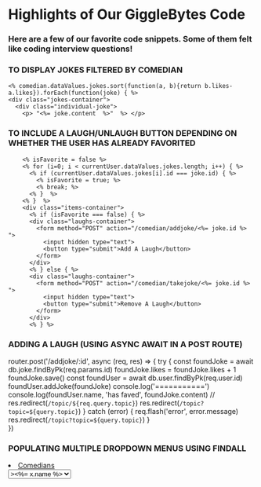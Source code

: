 # Highlights of Our GiggleBytes Code

### Here are a few of our favorite code snippets. Some of them felt like coding interview questions!

### TO DISPLAY JOKES FILTERED BY COMEDIAN 
    <% comedian.dataValues.jokes.sort(function(a, b){return b.likes-a.likes}).forEach(function(joke) { %>
    <div class="jokes-container">
      <div class="individual-joke">      
        <p> "<%= joke.content  %>"  %> </p>
### TO INCLUDE A LAUGH/UNLAUGH BUTTON DEPENDING ON WHETHER THE USER HAS ALREADY FAVORITED        
        <% isFavorite = false %> 
        <% for (i=0; i < currentUser.dataValues.jokes.length; i++) { %> 
          <% if (currentUser.dataValues.jokes[i].id === joke.id) { %> 
            <% isFavorite = true; %> 
            <% break; %> 
          <% }  %>    
        <% }  %> 
        <div class="items-container">
          <% if (isFavorite === false) { %>
          <div class="laughs-container">
            <form method="POST" action="/comedian/addjoke/<%= joke.id %> ">
              <input hidden type="text">
              <button type="submit">Add A Laugh</button>
            </form>
          </div>
          <% } else { %>
          <div class="laughs-container">
            <form method="POST" action="/comedian/takejoke/<%= joke.id %> ">
              <input hidden type="text">
              <button type="submit">Remove A Laugh</button>
            </form>
          </div>
          <% } %>


### ADDING A LAUGH (USING ASYNC AWAIT IN A POST ROUTE)

router.post('/addjoke/:id', async (req, res) => {
  try {
    const foundJoke = await db.joke.findByPk(req.params.id)
    foundJoke.likes = foundJoke.likes + 1
    foundJoke.save()
    const foundUser = await db.user.findByPk(req.user.id)    
    foundUser.addJoke(foundJoke)
    console.log('===========')
    console.log(foundUser.name, 'has faved', foundJoke.content)
    // res.redirect(`/topic/${req.query.topic}`)
    res.redirect(`/topic?topic=${query.topic}`)
  } catch (error) {
    req.flash('error', error.message)
    res.redirect(`/topic?topic=${query.topic}`)
  }	 
})

### POPULATING MULTIPLE DROPDOWN MENUS USING FINDALL

<li class="dropdown">
  <a href="javascript:void(0)" class="dropbtn">Comedians</a>
  <div class="dropdown-content">
    <form method="GET" action="/comedian" id="comedianform">
      <select name="comedian" id="comedian" form="comedianform" onchange="this.form.submit();">
        <% allComedians.forEach((x)=> { %>
          <option value=<%=x.id %>><%= x.name %>
          </option>
          <% }) %>
      </select>
      <!-- <input type="submit" value="Submit"> -->
    </form>
